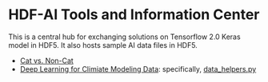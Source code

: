 # HDF-AI Tools and Information Center

This is a central hub for exchanging solutions on Tensorflow 2.0 Keras model in HDF5. It also hosts sample AI data files in HDF5.

* [Cat vs. Non-Cat](https://www.floydhub.com/deeplearningai/datasets/cat-vs-noncat/1/train_catvnoncat.h5)
* [Deep Learning for Climiate Modeling Data](https://github.com/azrael417/ClimDeepLearn): specifically, [data_helpers.py](https://github.com/azrael417/ClimDeepLearn/blob/distributed/semanticsegm/utils/data_helpers.py)

